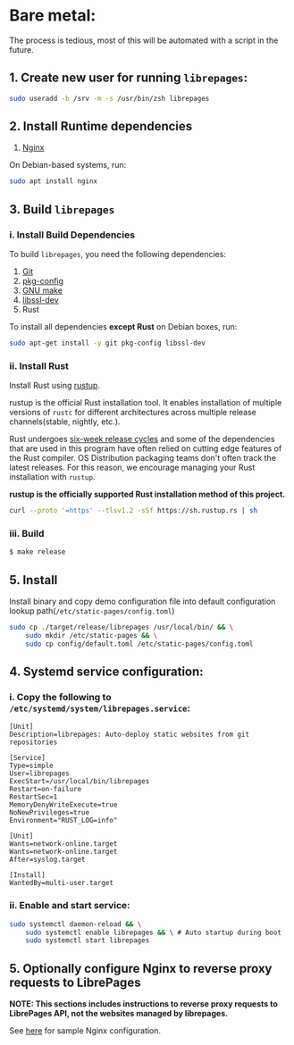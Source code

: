 # Bare metal:

The process is tedious, most of this will be automated with a script in
the future.

## 1. Create new user for running `librepages`:

```bash
sudo useradd -b /srv -m -s /usr/bin/zsh librepages
```

## 2. Install Runtime dependencies

1. [Nginx](https://packages.debian.org/bullseye/nginx)

On Debian-based systems, run:

```bash
sudo apt install nginx
```

## 3. Build `librepages`

### i. Install Build Dependencies

To build `librepages`, you need the following dependencies:

1. [Git](https://packages.debian.org/bullseye/git)
2. [pkg-config](https://packages.debian.org/bullseye/pkg-config)
3. [GNU make](https://packages.debian.org/bullseye/make)
4. [libssl-dev](https://packages.debian.org/bullseye/libssl-dev)
5. Rust

To install all dependencies **except Rust** on Debian boxes, run:

```bash
sudo apt-get install -y git pkg-config libssl-dev
```

### ii. Install Rust

Install Rust using [rustup](https://rustup.rs/).

rustup is the official Rust installation tool. It enables installation
of multiple versions of `rustc` for different architectures across
multiple release channels(stable, nightly, etc.).

Rust undergoes [six-week release
cycles](https://doc.rust-lang.org/book/appendix-05-editions.html#appendix-e---editions)
and some of the dependencies that are used in this program have often
relied on cutting edge features of the Rust compiler. OS Distribution
packaging teams don't often track the latest releases. For this reason,
we encourage managing your Rust installation with `rustup`.

**rustup is the officially supported Rust installation method of this
project.**

```bash
curl --proto '=https' --tlsv1.2 -sSf https://sh.rustup.rs | sh
```

### iii. Build

```bash
$ make release
```

## 5. Install

Install binary and copy demo configuration file into default configuration
lookup path(`/etc/static-pages/config.toml`)

```bash
sudo cp ./target/release/librepages /usr/local/bin/ && \
	sudo mkdir /etc/static-pages && \
	sudo cp config/default.toml /etc/static-pages/config.toml
```

## 4. Systemd service configuration:

### i. Copy the following to `/etc/systemd/system/librepages.service`:

```systemd
[Unit]
Description=librepages: Auto-deploy static websites from git repositories

[Service]
Type=simple
User=librepages
ExecStart=/usr/local/bin/librepages
Restart=on-failure
RestartSec=1
MemoryDenyWriteExecute=true
NoNewPrivileges=true
Environment="RUST_LOG=info"

[Unit]
Wants=network-online.target
Wants=network-online.target
After=syslog.target

[Install]
WantedBy=multi-user.target
```

### ii. Enable and start service:

```bash
sudo systemctl daemon-reload && \
	sudo systemctl enable librepages && \ # Auto startup during boot
	sudo systemctl start librepages
```

## 5. Optionally configure Nginx to reverse proxy requests to LibrePages

**NOTE: This sections includes instructions to reverse proxy requests to
LibrePages API, not the websites managed by librepages.**

See [here](../../config/librepages-nginx-config) for sample Nginx configuration.
